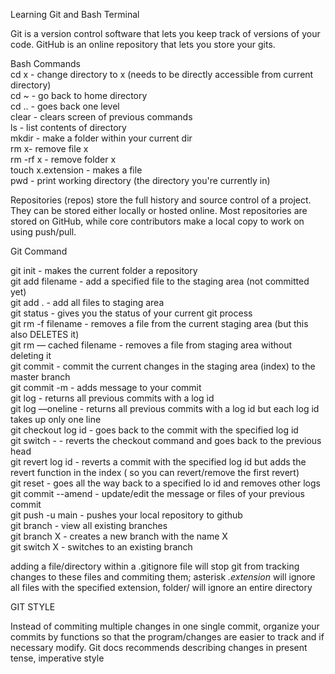 Learning Git and Bash Terminal

Git is a version control software that lets you keep track of versions of your code.
GitHub is an online repository that lets you store your gits.


Bash Commands  
cd x - change directory to x (needs to be directly accessible from current directory)  
cd ~ - go back to home directory  
cd .. - goes back one level  
clear - clears screen of previous commands  
ls - list contents of directory  
mkdir - make a folder within your current dir  
rm x- remove file x  
rm -rf x - remove folder x  
touch x.extension - makes a file  
pwd - print working directory (the directory you're currently in)  

Repositories (repos) store the full history and source control of a project. They can be stored either locally or hosted online. Most repositories are stored on GitHub, while core contributors make a local copy to work on using push/pull.  


Git Command  

git init - makes the current folder a repository  
git add filename - add a specified file to the staging area (not committed yet)  
git add .  - add all files to staging area  
git status - gives you the status of your current git process  
git rm -f filename - removes a file from the current staging area (but this also DELETES it)  
git rm — cached filename - removes a file from staging area without deleting it  
git commit - commit the current changes in the staging area (index) to the master branch  
git commit -m - adds message to your commit  
git log - returns all previous commits with a log id  
git log —oneline - returns all previous commits with a log id but each log id takes up only one line  
git checkout log id - goes back to the commit with the specified log id  
git switch -    - reverts the checkout command and goes back to the previous head  
git revert log id - reverts a commit with the specified log id but adds the revert function in the index ( so you can revert/remove the first revert)  
git reset - goes all the way back to a specified lo id and removes other logs  
git commit --amend - update/edit the message or files of your previous commit  
git push -u main - pushes your local repository to github  
git branch - view all existing branches  
git branch X - creates a new branch with the name X  
git switch X - switches to an existing branch
  
adding a file/directory within a .gitignore file will stop git from tracking changes to these files and commiting them; asterisk *.extension* will ignore all files with the specified extension, folder/ will ignore an entire directory

  
GIT STYLE  
  
Instead of commiting multiple changes in one single commit, organize your commits by functions so that the program/changes are easier to track and if necessary modify.    Git docs recommends describing changes in present tense, imperative style
